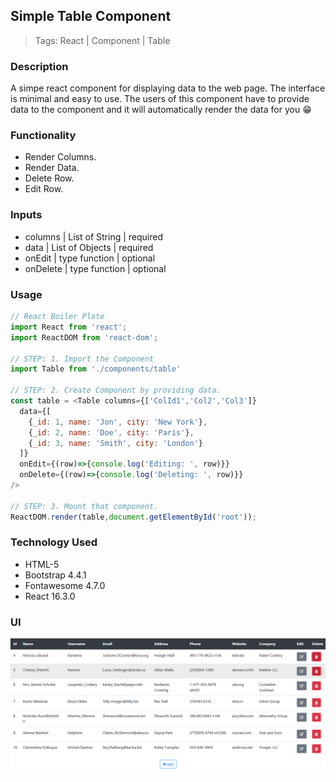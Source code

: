 ## Simple Table Component

> Tags: React | Component | Table 

### Description
A simpe react component for displaying data to the web page. The interface is minimal and easy to use. The users of this component have to provide data to the component and it will automatically render the data for you 😁  

### Functionality
- Render Columns.
- Render Data.
- Delete Row.
- Edit Row.

### Inputs
- columns | List of String | required
- data | List of Objects | required
- onEdit | type function | optional
- onDelete | type function | optional

### Usage
```js
// React Boiler Plate
import React from 'react';
import ReactDOM from 'react-dom';

// STEP: 1. Import the Component
import Table from './components/table'

// STEP: 2. Create Component by providing data.
const table = <Table columns={['ColId1','Col2','Col3']}
  data={[
    {_id: 1, name: 'Jon', city: 'New York'},
    {_id: 2, name: 'Doe', city: 'Paris'},
    {_id: 3, name: 'Smith', city: 'London'}
  ]}
  onEdit={(row)=>{console.log('Editing: ', row)}}
  onDelete={(row)=>{console.log('Deleting: ', row)}}
/>

// STEP: 3. Mount that component.
ReactDOM.render(table,document.getElementById('root'));
```

### Technology Used
- HTML-5
- Bootstrap 4.4.1
- Fontawesome 4.7.0
- React 16.3.0

### UI
![table-view-screenshot](./img/table.png 'Simple React Table Component')